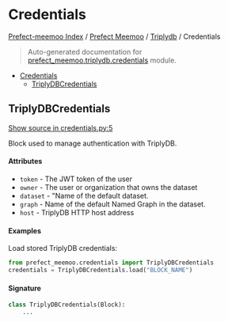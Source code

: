 # Credentials

[Prefect-meemoo Index](../../README.md#prefect-meemoo-index) /
[Prefect Meemoo](../index.md#prefect-meemoo) /
[Triplydb](./index.md#triplydb) /
Credentials

> Auto-generated documentation for [prefect_meemoo.triplydb.credentials](../../../prefect_meemoo/triplydb/credentials.py) module.

- [Credentials](#credentials)
  - [TriplyDBCredentials](#triplydbcredentials)

## TriplyDBCredentials

[Show source in credentials.py:5](../../../prefect_meemoo/triplydb/credentials.py#L5)

Block used to manage authentication with TriplyDB.

#### Attributes

- `token` - The JWT token of the user
- `owner` - The user or organization that owns the dataset
- `dataset` - "Name of the default dataset.
- `graph` - Name of the default Named Graph in the dataset.
- `host` - TriplyDB HTTP host address

#### Examples

Load stored TriplyDB credentials:

```python
from prefect_meemoo.credentials import TriplyDBCredentials
credentials = TriplyDBCredentials.load("BLOCK_NAME")
```

#### Signature

```python
class TriplyDBCredentials(Block):
    ...
```